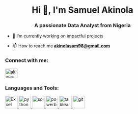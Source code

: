 <h1 align="center">Hi 👋, I'm Samuel Akinola</h1>
<h3 align="center">A passionate Data Analyst from Nigeria</h3>

- 🌱 I’m currently working on impactful projects

- 📫 How to reach me **akinolasam98@gmail.com**

<h3 align="left">Connect with me:</h3>
<p align="left">
<a href="https://twitter.com/akinwumi_sa" target="blank"><img align="center" src="https://raw.githubusercontent.com/rahuldkjain/github-profile-readme-generator/master/src/images/icons/Social/twitter.svg" alt="akinwumi_sa" height="30" width="40" /></a>
</p>

<h3 align="left">Languages and Tools:</h3>
<p align="left"> <a href="#" target="_blank" rel="noreferrer"> <img src="https://www.flaticon.com/free-icon/logo_15465638" alt="Excel" width="40" height="40"/> </a> <a href="#" target="_blank" rel="noreferrer"> <img src="https://www.flaticon.com/free-icon/python_5968350" alt="python" width="40" height="40"/> </a> <a href="#" target="_blank" rel="noreferrer"> <img src="https://www.flaticon.com/free-icon/sql_7506880" alt="sql" width="40" height="40"/> </a> <a href="#" target="_blank" rel="noreferrer"> <img src="https://icons8.com/icon/3sGOUDo9nJ4k/power-bi-2021" alt="powerbi" width="40" height="40"/> </a> <a href="#" target="_blank" rel="noreferrer"> <img src="https://icons8.com/icon/BQJc3mm8NGYs/tableau-software" alt="tableau" width="40" height="40"/> </a> </a> <a href="#" target="_blank" rel="noreferrer"> <img src="https://icons8.com/icon/38389/git" alt="git" width="40" height="40"/> </a> </p>
